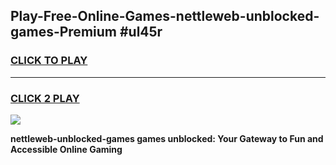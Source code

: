 
## Play-Free-Online-Games-nettleweb-unblocked-games-Premium #ul45r
<h3>
<a href="https://premium.freeplayer.one?title=nettleweb-unblocked-games&ref=8M">CLICK TO PLAY</a></h3>
<hr>

<h3>
<a href="https://premium.freeplayer.one?title=nettleweb-unblocked-games&ref=8M">CLICK 2 PLAY</a>
  
</h3>

<a href="https://premium.freeplayer.one?title=nettleweb-unblocked-games&ref=8M"><img src="https://clearcache.store/games.png"></a>


**nettleweb-unblocked-games games unblocked: Your Gateway to Fun and Accessible Online Gaming**
